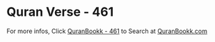 # Quran Verse - 461 

For more infos, Click [QuranBookk - 461](https://www.quranbookk.com/quran/search?q=461) to Search at [QuranBookk.com](http://quranbookk.com/)
